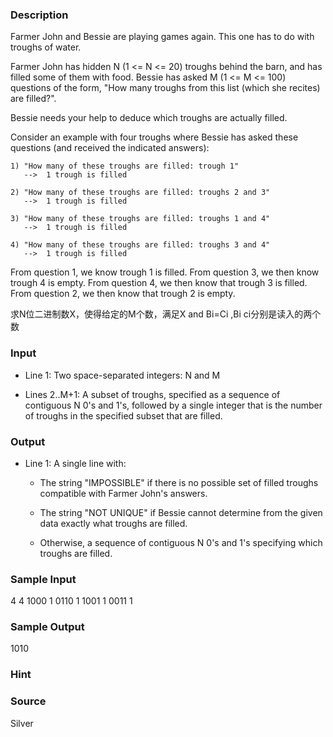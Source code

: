 
### Description
Farmer John and Bessie are playing games again. This one has to do
with troughs of water.

Farmer John has hidden N (1 <= N <= 20) troughs behind the barn,
and has filled some of them with food. Bessie has asked M (1 <= M
<= 100) questions of the form, "How many troughs from this list
(which she recites) are filled?".

Bessie needs your help to deduce which troughs are actually filled.

Consider an example with four troughs where Bessie has asked these
questions (and received the indicated answers):

    1) "How many of these troughs are filled: trough 1"
       -->  1 trough is filled

    2) "How many of these troughs are filled: troughs 2 and 3"
       -->  1 trough is filled

    3) "How many of these troughs are filled: troughs 1 and 4"
       -->  1 trough is filled

    4) "How many of these troughs are filled: troughs 3 and 4"
       -->  1 trough is filled

From question 1, we know trough 1 is filled.
From question 3, we then know trough 4 is empty.
From question 4, we then know that trough 3 is filled.
From question 2, we then know that trough 2 is empty.

求N位二进制数X，使得给定的M个数，满足X and Bi=Ci ,Bi ci分别是读入的两个数

### Input
* Line 1: Two space-separated integers: N and M

* Lines 2..M+1: A subset of troughs, specified as a sequence of
        contiguous N 0's and 1's, followed by a single integer that is
        the number of troughs in the specified subset that are filled.


### Output
* Line 1: A single line with:

  * The string "IMPOSSIBLE" if there is no possible set of filled troughs 
    compatible with Farmer John's answers.

  * The string "NOT UNIQUE" if Bessie cannot determine from the given data 
    exactly what troughs are filled.

  * Otherwise, a sequence of contiguous N 0's and 1's specifying
    which troughs are filled.



### Sample Input
4 4
1000 1
0110 1
1001 1
0011 1

### Sample Output
1010

### Hint

### Source
Silver